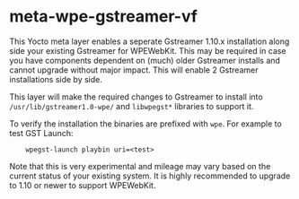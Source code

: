 # meta-wpe-gstreamer-vf

This Yocto meta layer enables a seperate Gstreamer 1.10.x installation along side your existing Gstreamer for WPEWebKit. This may be required in case you have components dependent on (much) older Gstreamer installs and cannot upgrade without major impact. This will enable 2 Gstreamer installations side by side.

This layer will make the required changes to Gstreamer to install into `/usr/lib/gstreamer1.0-wpe/` and `libwpegst*` libraries to support it.

To verify the installation the binaries are prefixed with `wpe`. For example to test GST Launch:
```
	wpegst-launch playbin uri=<test>
```

Note that this is very experimental and mileage may vary based on the current status of your existing system. It is highly recommended to upgrade to 1.10 or newer to support WPEWebKit.
